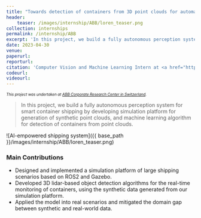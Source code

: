 ```yaml
---
title: "Towards detection of containers from 3D point clouds for automation of ship-to-shore (STS) cranes"
header:
    teaser: /images/internship/ABB/loren_teaser.png
collection: internships
permalink: /internship/ABB
excerpt: 'In this project, we build a fully autonomous perception system for smart container shipping by developing simulation platform for generation of synthetic point clouds, and machine learning algorithm for detection of containers from point clouds.'
date: 2023-04-30
venue:
paperurl:
reporturl:
citation: 'Computer Vision and Machine Learning Intern at <a href="https://global.abb/group/en/technology/corporate-research-centers/switzerland">ABB Corporate Research Center</a>. Supervised by Dr. Bruno Arsenali, Dr. Deran Maas and Dr. Stefano Maranò.'
codeurl: 
videourl:
---
```


<font size="1"><i>This project was undertaken at <a href="https://global.abb/group/en/technology/corporate-research-centers/switzerland">ABB Corporate Research Center in Switzerland</a>.</i></font>

> In this project, we build a fully autonomous perception system for smart container shipping by developing simulation platform for generation of synthetic point clouds, and machine learning algorithm for detection of containers from point clouds.

![AI-empowered shipping system]({{ base_path }}/images/internship/ABB/loren_teaser.png)

### Main Contributions

* Designed and implemented a simulation platform of large shipping scenarios based on ROS2 and Gazebo.
* Developed 3D lidar-based object detection algorithms for the real-time monitoring of containers, using the synthetic data generated from our simulation platform.
* Applied the model into real scenarios and mitigated the domain gap between synthetic and real-world data.
